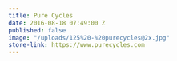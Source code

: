 ```yaml
---
title: Pure Cycles
date: 2016-08-18 07:49:00 Z
published: false
image: "/uploads/125%20-%20purecycles@2x.jpg"
store-link: https://www.purecycles.com
---
```


